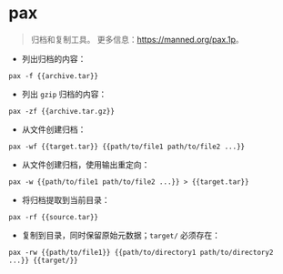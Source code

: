 # pax

> 归档和复制工具。
> 更多信息：<https://manned.org/pax.1p>。

- 列出归档的内容：

`pax -f {{archive.tar}}`

- 列出 `gzip` 归档的内容：

`pax -zf {{archive.tar.gz}}`

- 从文件创建归档：

`pax -wf {{target.tar}} {{path/to/file1 path/to/file2 ...}}`

- 从文件创建归档，使用输出重定向：

`pax -w {{path/to/file1 path/to/file2 ...}} > {{target.tar}}`

- 将归档提取到当前目录：

`pax -rf {{source.tar}}`

- 复制到目录，同时保留原始元数据；`target/` 必须存在：

`pax -rw {{path/to/file1}} {{path/to/directory1 path/to/directory2 ...}} {{target/}}`